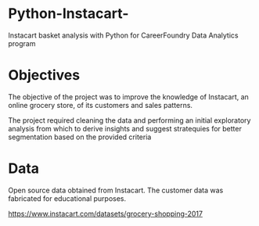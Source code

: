 # Python-Instacart-
Instacart basket analysis with Python for CareerFoundry Data Analytics program
# Objectives 
The objective of the project was to improve the knowledge of Instacart, an online grocery store, of its customers and sales patterns. 

The project required cleaning the data and performing an initial exploratory analysis from which to derive insights and suggest stratequies for better segmentation based on the provided criteria 

# Data 

Open source data obtained from Instacart. The customer data was fabricated for educational purposes. 

https://www.instacart.com/datasets/grocery-shopping-2017

